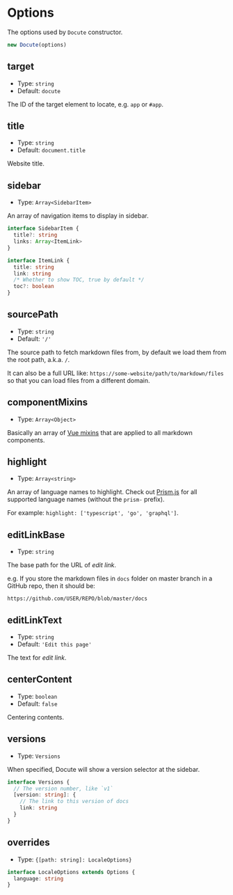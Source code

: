 # Options

The options used by `Docute` constructor.

```js
new Docute(options)
```

## target

- Type: `string`
- Default: `docute`

The ID of the target element to locate, e.g. `app` or `#app`.

## title

- Type: `string`
- Default: `document.title`

Website title.

## sidebar

- Type: `Array<SidebarItem>`

An array of navigation items to display in sidebar.

```ts
interface SidebarItem {
  title?: string
  links: Array<ItemLink>
}

interface ItemLink {
  title: string
  link: string
  /* Whether to show TOC, true by default */
  toc?: boolean
}
```

## sourcePath

- Type: `string`
- Default: `'/'`

The source path to fetch markdown files from, by default we load them from the root path, a.k.a. `/`.

It can also be a full URL like: `https://some-website/path/to/markdown/files` so that you can load files from a different domain.

## componentMixins

- Type: `Array<Object>`

Basically an array of [Vue mixins](https://vuejs.org/v2/api/#mixins) that are applied to all markdown components.


## highlight

- Type: `Array<string>`

An array of language names to highlight. Check out [Prism.js](https://unpkg.com/prismjs/components/) for all supported language names (without the `prism-` prefix).

For example: `highlight: ['typescript', 'go', 'graphql']`.

## editLinkBase

- Type: `string`

The base path for the URL of *edit link*.

e.g. If you store the markdown files in `docs` folder on master branch in a GitHub repo, then it should be:

```
https://github.com/USER/REPO/blob/master/docs
```

## editLinkText

- Type: `string`
- Default: `'Edit this page'`

The text for *edit link*.

## centerContent

- Type: `boolean`
- Default: `false`

Centering contents.

## versions

- Type: `Versions`

When specified, Docute will show a version selector at the sidebar.

```ts
interface Versions {
  // The version number, like `v1`
  [version: string]: {
    // The link to this version of docs
    link: string
  }
}
```

## overrides

- Type: `{[path: string]: LocaleOptions}`

```ts
interface LocaleOptions extends Options {
  language: string
}
```
